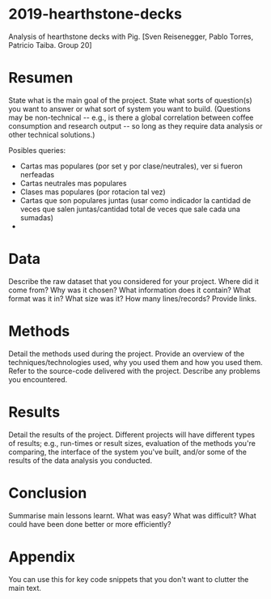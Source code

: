 # 2019-hearthstone-decks
Analysis of hearthstone decks with Pig. [Sven Reisenegger, Pablo Torres, Patricio Taiba. Group 20]

# Resumen

State what is the main goal of the project. State what sorts of question(s) you want to answer or what sort of system you want to build. (Questions may be non-technical -- e.g., is there a global correlation between coffee consumption and research output -- so long as they require data analysis or other technical solutions.)

Posibles queries:
 - Cartas mas populares (por set y por clase/neutrales), ver si fueron nerfeadas
 - Cartas neutrales mas populares
 - Clases mas populares (por rotacion tal vez)
 - Cartas que son populares juntas (usar como indicador la cantidad de veces que salen juntas/cantidad total de veces que sale cada una sumadas)
 - 

# Data

Describe the raw dataset that you considered for your project. Where did it come from? Why was it chosen? What information does it contain? What format was it in? What size was it? How many lines/records? Provide links.

# Methods

Detail the methods used during the project. Provide an overview of the techniques/technologies used, why you used them and how you used them. Refer to the source-code delivered with the project. Describe any problems you encountered.

# Results

Detail the results of the project. Different projects will have different types of results; e.g., run-times or result sizes, evaluation of the methods you're comparing, the interface of the system you've built, and/or some of the results of the data analysis you conducted.

# Conclusion

Summarise main lessons learnt. What was easy? What was difficult? What could have been done better or more efficiently?

# Appendix

You can use this for key code snippets that you don't want to clutter the main text.
